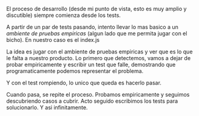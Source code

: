 El proceso de desarrollo (desde mi punto de vista, esto es muy amplio y discutible)
siempre comienza desde los tests. 

A partir de un par de tests pasando, intento llevar lo mas basico a un _ambiente de pruebas
empiricas_ (algun lado que me permita jugar con el bicho). En nuestro caso es el index.js

La idea es jugar con el ambiente de pruebas empiricas y ver que es lo que le falta a nuestro
producto. Lo primero que detectemos, vamos a dejar de probar empiricamente y escribir un
test que falle, demostrando que programaticamente podemos representar el problema.

Y con el test rompiendo, lo unico que queda es hacerlo pasar.

Cuando pasa, se repite el proceso. Probamos empiricamente y seguimos descubriendo casos a 
cubrir. Acto seguido escribimos los tests para solucionarlo. Y asi infinitamente.  
